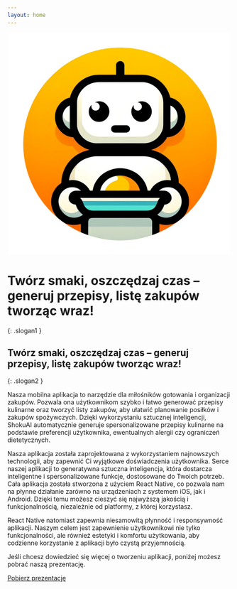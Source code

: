```yaml
---
layout: home
---
```


<p align="center" margin-top="0" margin-bot="0">
  <img src="assets\images\appIconMini.png" alt="appIconMini">
</p>
<h1>Twórz smaki, oszczędzaj czas – generuj przepisy, listę zakupów tworząc wraz!</h1>{: .slogan1 }
<h2>Twórz smaki, oszczędzaj czas – generuj przepisy, listę zakupów tworząc wraz!</h2>{: .slogan2 }

Nasza mobilna aplikacja to narzędzie dla miłośników gotowania i organizacji zakupów. Pozwala ona użytkownikom szybko i łatwo generować przepisy kulinarne oraz tworzyć listy zakupów, aby ułatwić planowanie posiłków i zakupów spożywczych. Dzięki wykorzystaniu sztucznej inteligencji, ShokuAI automatycznie generuje spersonalizowane przepisy kulinarne na podstawie preferencji użytkownika, ewentualnych alergii czy ograniczeń dietetycznych.


Nasza aplikacja została zaprojektowana z wykorzystaniem najnowszych technologii, aby zapewnić Ci wyjątkowe doświadczenia użytkownika. Serce naszej aplikacji to generatywna sztuczna inteligencja, która dostarcza inteligentne i spersonalizowane funkcje, dostosowane do Twoich potrzeb. Cała aplikacja została stworzona z użyciem React Native, co pozwala nam na płynne działanie zarówno na urządzeniach z systemem iOS, jak i Android. Dzięki temu możesz cieszyć się najwyższą jakością i funkcjonalnością, niezależnie od platformy, z której korzystasz.

React Native natomiast zapewnia niesamowitą płynność i responsywność aplikacji. Naszym celem jest zapewnienie użytkownikowi nie tylko funkcjonalności, ale również estetyki i komfortu użytkowania, aby codzienne korzystanie z aplikacji było czystą przyjemnością.

Jeśli chcesz dowiedzieć się więcej o tworzeniu aplikacji, poniżej możesz pobrać naszą prezentację.

<div class="center">
  <a href="{{ site.github.prezentacja_url }}" class="btnColor">Pobierz prezentację</a>
</div>